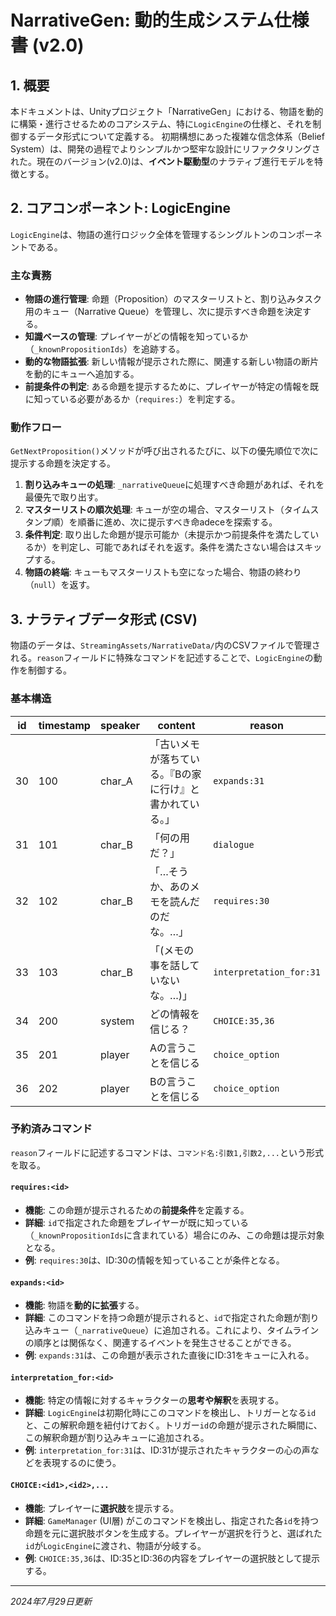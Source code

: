 # NarrativeGen: 動的生成システム仕様書 (v2.0)

## 1. 概要

本ドキュメントは、Unityプロジェクト「NarrativeGen」における、物語を動的に構築・進行させるためのコアシステム、特に`LogicEngine`の仕様と、それを制御するデータ形式について定義する。
初期構想にあった複雑な信念体系（Belief System）は、開発の過程でよりシンプルかつ堅牢な設計にリファクタリングされた。現在のバージョン(v2.0)は、**イベント駆動型**のナラティブ進行モデルを特徴とする。

## 2. コアコンポーネント: LogicEngine

`LogicEngine`は、物語の進行ロジック全体を管理するシングルトンのコンポーネントである。

### 主な責務

-   **物語の進行管理**: 命題（Proposition）のマスターリストと、割り込みタスク用のキュー（Narrative Queue）を管理し、次に提示すべき命題を決定する。
-   **知識ベースの管理**: プレイヤーがどの情報を知っているか（`_knownPropositionIds`）を追跡する。
-   **動的な物語拡張**: 新しい情報が提示された際に、関連する新しい物語の断片を動的にキューへ追加する。
-   **前提条件の判定**: ある命題を提示するために、プレイヤーが特定の情報を既に知っている必要があるか（`requires:`）を判定する。

### 動作フロー

`GetNextProposition()`メソッドが呼び出されるたびに、以下の優先順位で次に提示する命題を決定する。

1.  **割り込みキューの処理**: `_narrativeQueue`に処理すべき命題があれば、それを最優先で取り出す。
2.  **マスターリストの順次処理**: キューが空の場合、マスターリスト（タイムスタンプ順）を順番に進め、次に提示すべき命adeceを探索する。
3.  **条件判定**: 取り出した命題が提示可能か（未提示かつ前提条件を満たしているか）を判定し、可能であればそれを返す。条件を満たさない場合はスキップする。
4.  **物語の終端**: キューもマスターリストも空になった場合、物語の終わり（`null`）を返す。

## 3. ナラティブデータ形式 (CSV)

物語のデータは、`StreamingAssets/NarrativeData/`内のCSVファイルで管理される。`reason`フィールドに特殊なコマンドを記述することで、`LogicEngine`の動作を制御する。

### 基本構造

| id | timestamp | speaker | content                                | reason                             |
|----|-----------|---------|----------------------------------------|------------------------------------|
| 30 | 100       | char_A  | 「古いメモが落ちている。『Bの家に行け』と書かれている。」 | `expands:31`                       |
| 31 | 101       | char_B  | 「何の用だ？」                           | `dialogue`                         |
| 32 | 102       | char_B  | 「…そうか、あのメモを読んだのだな。…」 | `requires:30`                      |
| 33 | 103       | char_B  | 「(メモの事を話していないな。…)」       | `interpretation_for:31`            |
| 34 | 200       | system  | どの情報を信じる？                       | `CHOICE:35,36`                     |
| 35 | 201       | player  | Aの言うことを信じる                     | `choice_option`                    |
| 36 | 202       | player  | Bの言うことを信じる                     | `choice_option`                    |

### 予約済みコマンド

`reason`フィールドに記述するコマンドは、`コマンド名:引数1,引数2,...`という形式を取る。

#### `requires:<id>`

-   **機能**: この命題が提示されるための**前提条件**を定義する。
-   **詳細**: `id`で指定された命題をプレイヤーが既に知っている（`_knownPropositionIds`に含まれている）場合にのみ、この命題は提示対象となる。
-   **例**: `requires:30`は、ID:30の情報を知っていることが条件となる。

#### `expands:<id>`

-   **機能**: 物語を**動的に拡張**する。
-   **詳細**: このコマンドを持つ命題が提示されると、`id`で指定された命題が割り込みキュー（`_narrativeQueue`）に追加される。これにより、タイムラインの順序とは関係なく、関連するイベントを発生させることができる。
-   **例**: `expands:31`は、この命題が表示された直後にID:31をキューに入れる。

#### `interpretation_for:<id>`

-   **機能**: 特定の情報に対するキャラクターの**思考や解釈**を表現する。
-   **詳細**: `LogicEngine`は初期化時にこのコマンドを検出し、トリガーとなる`id`と、この解釈命題を紐付けておく。トリガー`id`の命題が提示された瞬間に、この解釈命題が割り込みキューに追加される。
-   **例**: `interpretation_for:31`は、ID:31が提示されたキャラクターの心の声などを表現するのに使う。

#### `CHOICE:<id1>,<id2>,...`

-   **機能**: プレイヤーに**選択肢**を提示する。
-   **詳細**: `GameManager` (UI層) がこのコマンドを検出し、指定された各`id`を持つ命題を元に選択肢ボタンを生成する。プレイヤーが選択を行うと、選ばれた`id`が`LogicEngine`に渡され、物語が分岐する。
-   **例**: `CHOICE:35,36`は、ID:35とID:36の内容をプレイヤーの選択肢として提示する。

---
*2024年7月29日更新*